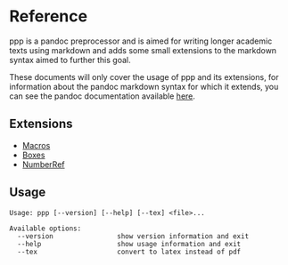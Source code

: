 # Reference

ppp is a pandoc preprocessor and is aimed for writing longer academic texts using markdown and adds some small extensions to the markdown syntax aimed to further this goal.

These documents will only cover the usage of ppp and its extensions, for information about the pandoc markdown syntax for which it extends, you can see the pandoc documentation available [here](http://pandoc.org/MANUAL.html).

## Extensions

- [Macros](Macros.md)
- [Boxes](Boxes.md)
- [NumberRef](NumberRef.md)

## Usage

```
Usage: ppp [--version] [--help] [--tex] <file>...

Available options:
  --version                show version information and exit
  --help                   show usage information and exit
  --tex                    convert to latex instead of pdf
```

